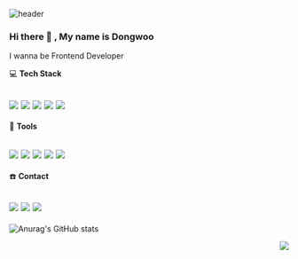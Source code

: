 ![header](https://capsule-render.vercel.app/api?type=waving&color=3e67ed&height=100&section=header)

### Hi there 👋 , My name is Dongwoo

I wanna be Frontend Developer

:computer: **Tech Stack**

<img src="https://img.shields.io/badge/React-61DAFB?style=flat&logo=React&logoColor=fff"/> <img src="https://img.shields.io/badge/JavaScript-F7DF1E?style=flat&logo=JavaScript&logoColor=fff"/> <img src="https://img.shields.io/badge/HTML5-E34F26?style=flat&logo=HTML5&logoColor=fff"/> <img src="https://img.shields.io/badge/CSS3-1572B6?style=flat&logo=CSS3&logoColor=fff"/> <img src="https://img.shields.io/badge/Sass-CC6699?style=flat&logo=Sass&logoColor=fff"/> 
---
:hammer: **Tools**

<img src="https://img.shields.io/badge/GitHub-181717?style=flat&logo=GitHub&logoColor=fff"/> <img src="https://img.shields.io/badge/Slack-4A154B?style=flat&logo=Slack&logoColor=fff"/> <img src="https://img.shields.io/badge/Photoshop-31A8FF?style=flat&logo=Adobe Photoshop&logoColor=fff"/> <img src="https://img.shields.io/badge/XD-FF61F6?style=flat&logo=Adobe XD&logoColor=fff"/> <img src="https://img.shields.io/badge/Figma-F24E1E?style=flat&logo=Figma&logoColor=fff"/> 
---
:telephone: **Contact**

<a href="mailto:nlp.with.deep.ehddl453@naver.com" target="_blank"><img src="https://img.shields.io/badge/Gmail-EA4335?style=flat&logo=Gmail&logoColor=fff"/></a> <a href="https://devwoodie.tistory.com" target="_blank"><img src="https://img.shields.io/badge/Tistory-F16521?style=flat&logo=ts-node&logoColor=fff"/><a/> <a href="https://velog.io/@woodie" target="_blank"><img src="https://img.shields.io/badge/Velog-20C997?style=flat&logo=Velog&logoColor=fff"/><a/> 
---

![Anurag's GitHub stats](https://github-readme-stats.vercel.app/api?username=devwoodie&show_icons=true&bg_color=fff&title_color=3e67ed&text_color=000&border_color=3e67ed&icon_color=faeb23)


<div align="right"><a href="https://hits.seeyoufarm.com"><img src="https://hits.seeyoufarm.com/api/count/incr/badge.svg?url=https%3A%2F%2Fgithub.com%2Fdevwoodie&count_bg=%237594F9&title_bg=%23555555&icon=github.svg&icon_color=%23E7E7E7&title=Views&edge_flat=false"/></a></div>
